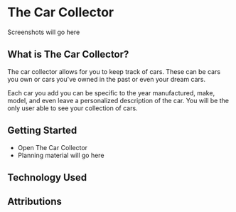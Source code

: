 # The Car Collector

Screenshots will go here

## What is The Car Collector?
The car collector allows for you to keep track of cars. These can be cars you own or cars you've owned in the past or even your dream cars.

Each car you add you can be specific to the year manufactured, make, model, and even leave a personalized description of the car. You will be the only user able to see your collection of cars.

## Getting Started
* Open The Car Collector
* Planning material will go here

## Technology Used


## Attributions